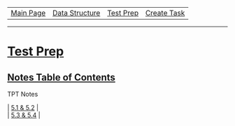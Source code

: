<table>
    <tr>
        <td><a href="https://ninjabreadlord.github.io/Tri-3-Erik-Peterson/">Main Page</a></td>
        <td><a href="https://ninjabreadlord.github.io/Tri-3-Erik-Peterson/datastructure">Data Structure </a></td>
        <td><a href="https://ninjabreadlord.github.io/Tri-3-Erik-Peterson/testprep">Test Prep </a></td>
        <td><a href="https://ninjabreadlord.github.io/Tri-3-Erik-Peterson/createtask">Create Task</a></td>
    </tr>
</table>
<hr>

# <u> Test Prep </u>
## <u> Notes Table of Contents </u>
TPT  Notes 

| [5.1 & 5.2](https://github.com/MaBoinjd/Tri-3-Erik-Peterson/blob/main/Notes/5.1-5.2.md) |
</br>
| [5.3 & 5.4](https://github.com/MaBoinjd/Tri-3-Erik-Peterson/blob/main/Notes/5.3-5.4.md) |

